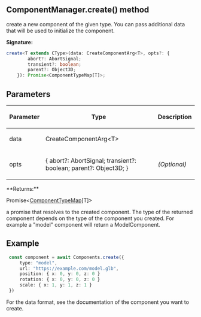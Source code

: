 
## ComponentManager.create() method

create a new component of the given type. You can pass additional data that will be used to initialize the component.

**Signature:**

```typescript
create<T extends CType>(data: CreateComponentArg<T>, opts?: {
        abort?: AbortSignal;
        transient?: boolean;
        parent?: Object3D;
    }): Promise<ComponentTypeMap[T]>;
```

## Parameters

<table><thead><tr><th>

Parameter


</th><th>

Type


</th><th>

Description


</th></tr></thead>
<tbody><tr><td>

data


</td><td>

CreateComponentArg&lt;T&gt;


</td><td>


</td></tr>
<tr><td>

opts


</td><td>

{ abort?: AbortSignal; transient?: boolean; parent?: Object3D; }


</td><td>

_(Optional)_


</td></tr>
</tbody></table>
**Returns:**

Promise&lt;[ComponentTypeMap](/reference/componenttypes.md)<!-- -->\[T\]&gt;

a promise that resolves to the created component. The type of the returned component depends on the type of the component you created. For example a "model" component will return a ModelComponent.

## Example


```ts
 const component = await Components.create({
     type: "model",
     url: "https://example.com/model.glb",
     position: { x: 0, y: 0, z: 0 }
     rotation: { x: 0, y: 0, z: 0 }
     scale: { x: 1, y: 1, z: 1 }
 })
```
For the data format, see the documentation of the component you want to create.

